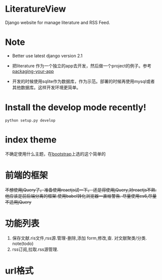 # LiteratureView
Django website for manage literature and RSS Feed.

# Note
* Better use latest django version 2.1
* 把literature 作为一个独立的app去开发，然后做一个project的例子。参考 [packaging-your-app](https://docs.djangoproject.com/en/2.1/intro/reusable-apps/#packaging-your-app)

* 开发的时候使用sqlite作为数据库，作为示范。部署的时候再使用mysql或者其他数据库。这样开发环境更简单。

# Install the develop mode recently!
`python setup.py develop`

# index theme

不确定使用什么主题，在[bootstrap](https://startbootstrap.com/template-overviews/2-col-portfolio/)上选的这个简单的

# 前端的框架

<del>不想使用jQuery了。准备使用reactjs试一下。<del>
还是得使用jQuery,对reactjs不熟.他应该是前后端分离的框架.使用babel转化浏览器一直给警告.
尽量使用es6,尽量不适用jQuery

# 功能列表
1. 保存文献.ris文件,rss源.管理-删除,添加 form,修改,查.       对文献聚类/分类. note(todo)
2. rss订阅,拉取.rss源管理.

# url格式